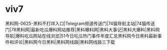 # viv7
黑料网-0625-黑料不打烊入口|Telegram频道传送门|74猫导航主站|74猫传送门|78黑料网|最新吃瓜爆料网站推荐|黑料曝料网|黑料大事记|黑料大爆料|黑料网导航|爆料吃瓜网站在线浏览|51今日吃瓜热门事件年度汇总黑料网今日黑料最新事件和评论|黑料网今日黑料|黑料网线路|黑料网线路三下载
